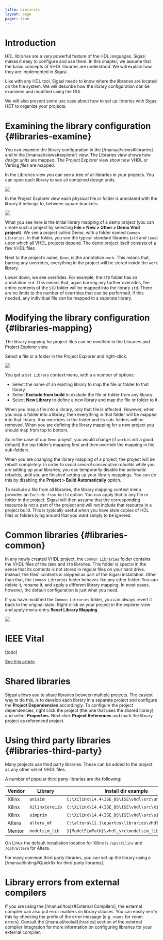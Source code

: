 ```yaml
---
title: Libraries
layout: page 
pager: true
---
```


# Introduction

HDL libraries are a very powerful feature of the HDL languages. Sigasi
makes it easy to configure and use them. In this chapter, we assume that
the basic concepts of VHDL libraries are understood. We will explain how
they are implemented in Sigasi.

Like with any HDL tool, Sigasi needs to know where the libraries are
located on the file system. We will describe how the library
configuration can be examined and modified using the GUI.

We will also present some use case about how to set up libraries with
Sigasi HDT to organize your projects.

# Examining the library configuration {#libraries-examine}

You can examine the library configuration in the [/manual/views#libraries] 
and in the [/manual/views#explorer] 
view. The Libraries view shows how
*design units* are mapped. The Project Explorer view show how VHDL or
Verilog *files* are mapped.

In the Libraries view you can see a tree of all libraries in your
projects. You can open each library to see all contained design units.

![](/images/screenshots/librariesview.png)

In the Project Explorer view each physical file or folder is annotated
with the library it belongs to, between square brackets:

![](/images/screenshots/librarymappinginitialview.png)

What you see here is the initial library mapping of a demo project (you
can create such a project by selecting **File \> New \> Other \> Demo
Vhdl project**). We see a project called Demo, with a folder named
`Common Libraries`. In that folder, you see the typical standard
libraries (`std` and `ieee`) upon which all VHDL projects depend. The
demo project itself consists of a few VHDL files.

Next to the project’s name, `Demo`, is the annotation `work`. This means
that, barring any overrides, everything in the project will be stored
inside the `work` library.

Lower down, we see overrides. For example, the `STD` folder has an
annotation `std`. This means that, again barring any further overrides,
the entire contents of the `STD` folder will be mapped into the library
`std`. There are no limits to the number of overrides that can be
performed. If this needed, any individual file can be mapped to a
separate library.

# Modifying the library configuration {#libraries-mapping}

The library mapping for project files can be modified in the Libraries
and Project Explorer view.

Select a file or a folder in the Project Explorer and right-click.

![](/images/screenshots/librarymappingcontextmenu.png)

You get a `Set Library` context menu, with a a number of options:

-   Select the name of an existing library to map the file or folder to
    that library
-   Select **Exclude from build** to exclude the file or folder from any library
-   Select **New Library** to define a new library and map the file or
    folder to it

When you map a file into a library, only that file is affected. However,
when you map a folder into a library, then everything in that folder
will be mapped into that library. Any overrides in the folder and its
sub-folders will be removed. When you are defining the library mapping
for a new project you should map from top to bottom.

So in the case of our `Demo` project, you would change (if `work` is not
a good default) the top folder’s mapping first and then override the
mapping in the sub-folders.

When you are changing the library mapping of a project, the project will
be rebuilt completely. In order to *avoid several consecutive rebuilds*
while you are setting up your libraries, you can temporarily disable the
automatic rebuilds, until you are finished setting up your library
mappings. You can do this by disabling the **Project \> Build
Automatically** option.

To exclude a file from all libraries, the library mapping context menu
provides an `Exclude from build` option. You can apply that to any file or folder in
the project. Sigasi will then assume that the corresponding resource is
not a part of the project and will not include that resource in a
project build. This is typically useful when you have stale copies of
HDL files or folders lying around that you want simply to be ignored.

# Common libraries {#libraries-common}

In any newly created VHDL project, the `Common Libraries` folder
contains the VHDL files of the `IEEE` and `STD` libraries. This folder
is special in the sense that its contents is not stored in regular files
on your hard drive. Instead, the files’ contents is shipped as part of
the Sigasi installation. Other than that, the `Common Libraries` folder
behaves like any other folder. You can delete it, rename it, and apply a
different library mapping. In most cases, however, the default
configuration is just what you need.

If you have modified the `Common Libraries` folder, you can always
revert it back to the original state.
Right-click on your project in the explorer view and apply menu-entry
**Reset Library Mapping**.

![](/images/screenshots/librarymappingrestorecommonlibraries.png)

# IEEE Vital 
[todo]

[See this article](http://support.sigasi.com/Knowledgebase/Article/View/39/2/how-can-i-use-the-ieee-vital-libraries-with-sigasi-pro).

# Shared libraries

Sigasi allows you to share libraries between multiple projects. The
easiest way to do this, is to develop each library in a separate project
and configure the **Project Dependencies** accordingly. To configure the
project dependencies, right click the project (the one that uses the
shared library) and select **Properties**. Next click **Project
References** and mark the library project as referenced project.

# Using third party libraries {#libraries-third-party}

Many projects use third party libraries. These can be added to the
project as any other set of VHDL files.

A number of popular third party libraries are the following:

Vendor   | Library           | Install dir example
-------- | ----------------- | ----------------------------------------------------
Xilinx   | `unisim`          | `C:\Xilinx\14.4\ISE_DS\ISE\vhdl\src\unisims`
Xilinx   | `XilinxCoreLib`   | `C:\Xilinx\14.4\ISE_DS\ISE\vhdl\src\XilinxCoreLib`
Xilinx   | `simprim`         | `C:\Xilinx\14.4\ISE_DS\ISE\vhdl\src\simprims`
Altera   | `altera_mf`       | `C:\altera\12.1\quartus\libraries\vhdl`
Mentor   | `modelsim_lib`    | `${ModelSimPath}\vhdl_src\modelsim_lib`

On Linux the default installation location for Xilinx is `/opt/Xilinx`
and `/opt/altera` for Altera.

For many common third party libraries, you can set up the library using
a [/manual/linting#Quickfix for third party libraries].

# Library errors from external compilers

If you are using the [/manual/tools#External Compilers], the external compiler can also put error markers on library clauses. You can easily
verify this by checking the prefix of the error message (e.g. `vcom:` for vcom errors). Consult the [/manual/tools#Libraries] section of the external compiler integration for more information on configuring libraries for your external compiler.
